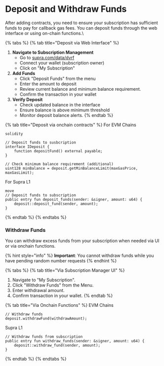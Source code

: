 # Deposit and Withdraw Funds

After adding contracts, you need to ensure your subscription has sufficient funds to pay for callback gas fees. You can deposit funds through the web interface or using on-chain functions.\


{% tabs %}
{% tab title="Deposit via Web Interface" %}
1. **Navigate to Subscription Management**
   * Go to [supra.com/data/dvrf](https://supra.com/data/dvrf)
   * Connect your wallet (subscription owner)
   * Click on "My Subscription"
2. **Add Funds**
   * Click "Deposit Funds" from the menu
   * Enter the amount to deposit
   * Review current balance and minimum balance requirement.&#x20;
   * Confirm the transaction in your wallet
3. **Verify Deposit**
   * Check updated balance in the interface
   * Ensure balance is above minimum threshold
   * Monitor deposit balance alerts.
{% endtab %}

{% tab title="Deposit via onchain contracts" %}
For EVM Chains

```solidity
solidity

// Deposit funds to susbcription
interface IDeposit {
    function depositFund() external payable;
}

// Check minimum balance requirement (additional)
uint128 minBalance = deposit.getMinBalanceLimit(maxGasPrice, maxGasLimit);
```

For Supra L1

```solidity
move
// Deposit funds to subscription
public entry fun deposit_funds(sender: &signer, amount: u64) {
    deposit::deposit_fund(sender, amount);
}

```
{% endtab %}
{% endtabs %}



### Withdraw Funds

You can withdraw excess funds from your subscription when needed via UI or via onchain functions.&#x20;

{% hint style="info" %}
**Important**: You cannot withdraw funds while you have pending random number requests
{% endhint %}

{% tabs %}
{% tab title="Via Subscription Manager UI" %}


1. Navigate to "My Subscription".
2. Click "Withdraw Funds" from the Menu.
3. Enter withdrawal amount.
4. Confirm transaction in your wallet.
{% endtab %}

{% tab title="Via Onchain Functions" %}
EVM Chains

```solidity
// Withdraw funds
deposit.withdrawFund(withdrawAmount);

```

Supra L1

```solidity
// Withdraw funds from subscription
public entry fun withdraw_funds(sender: &signer, amount: u64) {
    deposit::withdraw_fund(sender, amount);
}

```
{% endtab %}
{% endtabs %}





####

####

